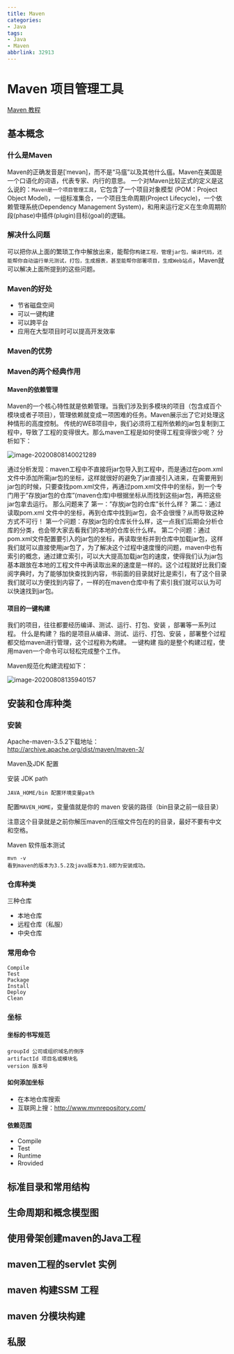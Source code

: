 ```yaml
---
title: Maven
categories:
- Java
tags:
- Java
- Maven
abbrlink: 32913
---
```

# Maven 项目管理工具

[Maven 教程 ](https://www.runoob.com/maven/maven-tutorial.html)

## 基本概念

### 什么是Maven

Maven的正确发音是[ˈmevən]，而不是“马瘟”以及其他什么瘟。Maven在美国是一个口语化的词语，代表专家、内行的意思。
一个对Maven比较正式的定义是这么说的：`Maven是一个项目管理工具`，它包含了一个项目对象模型 (POM：Project Object Model)，一组标准集合，一个项目生命周期(Project Lifecycle)，一个依赖管理系统(Dependency Management System)，和用来运行定义在生命周期阶段(phase)中插件(plugin)目标(goal)的逻辑。

### 解决什么问题

可以把你从上面的繁琐工作中解放出来，能帮你`构建工程，管理jar包，编译代码，还能帮你自动运行单元测试，打包，生成报表，甚至能帮你部署项目，生成Web站点`，Maven就可以解决上面所提到的这些问题。

### Maven的好处

- 节省磁盘空间
- 可以一键构建
- 可以跨平台
- 应用在大型项目时可以提高开发效率

### Maven的优势



### Maven的两个经典作用

#### Maven的依赖管理

Maven的一个核心特性就是依赖管理。当我们涉及到多模块的项目（包含成百个模块或者子项目），管理依赖就变成一项困难的任务。Maven展示出了它对处理这种情形的高度控制。
传统的WEB项目中，我们必须将工程所依赖的jar包复制到工程中，导致了工程的变得很大。那么maven工程是如何使得工程变得很少呢？
分析如下：

![image-20200808140021289](https://i.loli.net/2020/08/08/2hZ9H1TgeROGWSp.png)



通过分析发现：maven工程中不直接将jar包导入到工程中，而是通过在pom.xml文件中添加所需jar包的坐标，这样就很好的避免了jar直接引入进来，在需要用到jar包的时候，只要查找pom.xml文件，再通过pom.xml文件中的坐标，到一个专门用于”存放jar包的仓库”(maven仓库)中根据坐标从而找到这些jar包，再把这些jar包拿去运行。
那么问题来了
第一：”存放jar包的仓库”长什么样？
第二：通过读取pom.xml 文件中的坐标，再到仓库中找到jar包，会不会很慢？从而导致这种方式不可行！
第一个问题：存放jar包的仓库长什么样，这一点我们后期会分析仓库的分类，也会带大家去看我们的本地的仓库长什么样。
第二个问题：通过pom.xml文件配置要引入的jar包的坐标，再读取坐标并到仓库中加载jar包，这样我们就可以直接使用jar包了，为了解决这个过程中速度慢的问题，maven中也有索引的概念，通过建立索引，可以大大提高加载jar包的速度，使得我们认为jar包基本跟放在本地的工程文件中再读取出来的速度是一样的。这个过程就好比我们查阅字典时，为了能够加快查找到内容，书前面的目录就好比是索引，有了这个目录我们就可以方便找到内容了，一样的在maven仓库中有了索引我们就可以认为可以快速找到jar包。

#### 项目的一键构建

我们的项目，往往都要经历编译、测试、运行、打包、安装 ，部署等一系列过程。
什么是构建？
指的是项目从编译、测试、运行、打包、安装 ，部署整个过程都交给maven进行管理，这个过程称为构建。
一键构建
指的是整个构建过程，使用maven一个命令可以轻松完成整个工作。

Maven规范化构建流程如下：

![image-20200808135940157](https://i.loli.net/2020/08/08/TjSzxCqn3ihbMKR.png)

## 安装和仓库种类

### 安装

Apache-maven-3.5.2下载地址：http://archive.apache.org/dist/maven/maven-3/

Maven及JDK 配置

安装 JDK path 

```
JAVA_HOME/bin 配置环境变量path
```

配置`MAVEN_HOME`，变量值就是你的 maven 安装的路径（bin目录之前一级目录）

注意这个目录就是之前你解压maven的压缩文件包在的的目录，最好不要有中文和空格。

Maven 软件版本测试

```
mvn -v
看到maven的版本为3.5.2及java版本为1.8即为安装成功。
```

### 仓库种类

三种仓库

- 本地仓库
- 远程仓库（私服）
- 中央仓库

### 常用命令

```
Compile
Test
Package
Install
Deploy
Clean
```

### 坐标

#### 坐标的书写规范

```
groupId 公司或组织域名的倒序
artifactId 项目名或模块名
version 版本号
```

#### 如何添加坐标

- 在本地仓库搜索
- 互联网上搜：http://www.mvnrepository.com/

#### 依赖范围

- Compile
- Test
- Runtime
- Rrovided



## 标准目录和常用结构



## 生命周期和概念模型图



## 使用骨架创建maven的Java工程



## maven工程的servlet 实例





## maven 构建SSM 工程







## maven 分模块构建



## 私服















